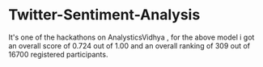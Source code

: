 # Twitter-Sentiment-Analysis
It's one of the hackathons on AnalysticsVidhya , for the above model i got an overall score of 0.724 out of 1.00 and an overall ranking of 309 out of 16700 registered 
participants.
